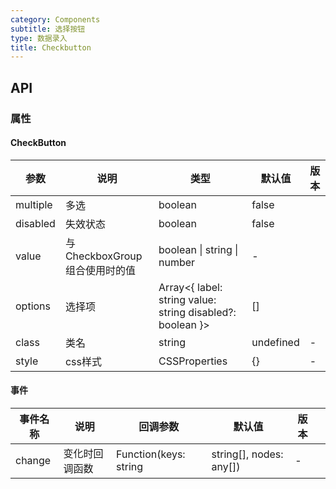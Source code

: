 ```yaml
---
category: Components
subtitle: 选择按钮
type: 数据录入
title: Checkbutton
---
```


## API

### 属性

#### CheckButton

| 参数     | 说明                            | 类型                                                         | 默认值 | 版本 |
| -------- | ------------------------------- | ------------------------------------------------------------ | ------ | ---- |
| multiple | 多选                            | boolean                                                      | false  |      |
| disabled | 失效状态                        | boolean                                                      | false  |      |
| value    | 与 CheckboxGroup 组合使用时的值 | boolean \| string \| number                                  | -      |      |
| options  | 选择项                          | Array&lt;{ label: string value: string disabled?: boolean }> | \[]    |      |
| class | 类名 | string | undefined | - |
| style | css样式 | CSSProperties | {} | - |

#### 事件

| 事件名称 | 说明           | 回调参数              | 默认值  |版本                    |     |
| -------- | -------------- | --------------------- | ----------------------- | --- | --- |
| change   | 变化时回调函数 | Function(keys: string | string[], nodes: any[]) | -   |     |
